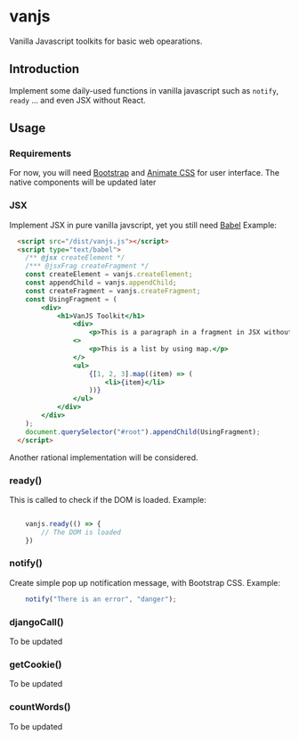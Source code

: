 # vanjs

Vanilla Javascript toolkits for basic web opearations.

## Introduction

Implement some daily-used functions in vanilla javascript such as `notify`, `ready` ... and even JSX without React.

## Usage

### Requirements

For now, you will need [Bootstrap](https://getbootstrap.com/) and [Animate CSS](https://animate.style/) for user interface. The native components will be updated later

### JSX

Implement JSX in pure vanilla javscript, yet you still need [Babel](https://babeljs.io/)
Example:

```html
  <script src="/dist/vanjs.js"></script>
  <script type="text/babel">
    /** @jsx createElement */
    /*** @jsxFrag createFragment */
    const createElement = vanjs.createElement;
    const appendChild = vanjs.appendChild;
    const createFragment = vanjs.createFragment;
    const UsingFragment = (
        <div>
            <h1>VanJS Toolkit</h1>
                <div>
                    <p>This is a paragraph in a fragment in JSX without React</p>
                <>
                    <p>This is a list by using map.</p>
                </>
                <ul>
                    {[1, 2, 3].map((item) => (
                        <li>{item}</li>
                    ))}
                </ul>
            </div>
        </div>
    );
    document.querySelector("#root").appendChild(UsingFragment);
  </script>
```

Another rational implementation will be considered.

### ready()

This is called to check if the DOM is loaded. Example:

```javascript

    vanjs.ready(() => {
        // The DOM is loaded
    })

```

### notify()

Create simple pop up notification message, with Bootstrap CSS. Example:

```javascript
    notify("There is an error", "danger");
```

### djangoCall()

To be updated

### getCookie()

To be updated

### countWords()

To be updated
